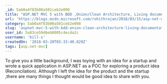 ```yaml
---
_id: 5ab0a4f83b00a501ceb2e098
title: "ASP.NET MVC 5 with BDD ,Onion/Clean Architecture, Living documentation and a CI/CD pipeline from scratch"
url: 'https://blogs.msdn.microsoft.com/rohithrajan/2018/03/15/asp-net-mvc-5-with-bdd-clean-or-onion-architecture-living-documentation-and-a-cicd-pipeline-from-scratch/'
category: 5ab0a4f83b00a501ceb2e098
slug: 'aspnet-mvc-5-with-bdd-onion-clean-architecture-living-documentation-and-a-ci-cd-pipeline-from-scrat'
user_id: 5a83ce59d6eb0005c4ecda2c
username: 'bill-s'
createdOn: '2018-03-20T03:33:40.029Z'
tags: [asp.net-mvc]
---
```


To give you a little background, I was toying with an idea for a startup and wrote a quick application in ASP.NET as a POC for exploring a product idea (Reconcilation). Although I left the idea for the product   and the startup ,there are many things I thought would be good idea  to share with you.
